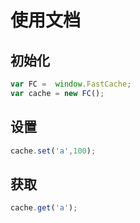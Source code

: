 # 使用文档

## 初始化

```js
var FC =  window.FastCache;
var cache = new FC();
```

## 设置

```js
cache.set('a',100);
```

## 获取
```js
cache.get('a');
```